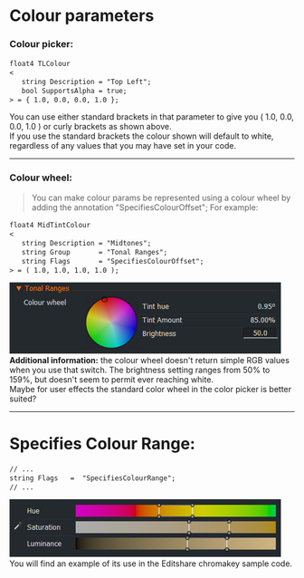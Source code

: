 # Colour parameters

### Colour picker: 
``` Code
float4 TLColour
<
   string Description = "Top Left";
   bool SupportsAlpha = true;
> = { 1.0, 0.0, 0.0, 1.0 };
```  
You can use either standard brackets in that parameter to give you ( 1.0, 0.0, 0.0, 1.0 ) or curly brackets as shown above.  
If you use the standard brackets the colour shown will default to white,  
regardless of any values that you may have set in your code.

---  
  
### Colour wheel:
> You can make colour params be represented using a colour wheel by adding the annotation "SpecifiesColourOffset";
> For example:
``` Code
float4 MidTintColour
<
   string Description = "Midtones";
   string Group       = "Tonal Ranges";
   string Flags       = "SpecifiesColourOffset";
> = ( 1.0, 1.0, 1.0, 1.0 );
```
![](images/ColourWheel.png)
 **Additional information:** the colour wheel doesn't return simple RGB values when you use that switch.
The brightness setting ranges from 50% to 159%, but doesn't seem to permit ever reaching white.  
Maybe for user effects the standard color wheel in the color picker is better suited?

--- 
  
#  Specifies Colour Range:
``` Code
// ...
string Flags   =  "SpecifiesColourRange";
// ...
```
![](images/ColourRange.png)
You will find an example of its use in the Editshare chromakey sample code.
